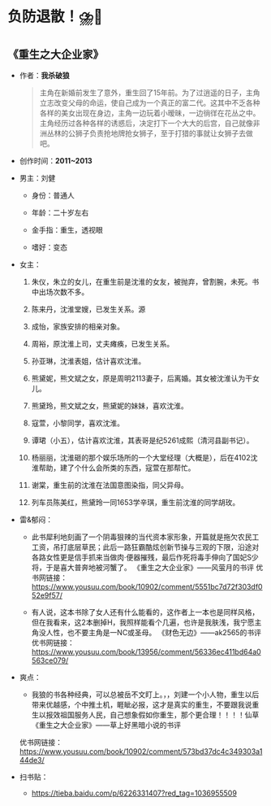 # 负防退散！⛈️🤢

## 《重生之大企业家》

- 作者：**我杀破狼**
  
    > 主角在新婚前发生了意外，重生回了15年前。为了过逍遥的日子，主角立志改变父母的命运，使自己成为一个真正的富二代。这其中不乏各种各样的美女出现在身边，主角一边玩着小暧昧，一边徜徉在花丛之中。
    主角经历过各种各样的诱惑后，决定打下一个大大的后宫，自己就像非洲丛林的公狮子负责抢地牌抢女狮子，至于打猎的事就让女狮子去做吧。

- 创作时间：**2011~2013**

- 男主：刘健

  * 身份：普通人
  
  * 年龄：二十岁左右
  * 金手指：重生，透视眼
  * 嗜好：变态

- 女主：

  1. 朱仪，朱立的女儿，在重生前是沈淮的女友，被抛弃，曾割腕，未死。书中出场次数不多。

  2. 陈来丹，沈淮堂嫂，已发生关系。源
  3. 成怡，家族安排的相亲对象。
  4. 周裕，原沈淮上司，丈夫瘫痪，已发生关系。
  5. 孙亚琳，沈淮表姐，估计喜欢沈淮。
  6. 熊黛妮，熊文斌之女，原是周明2113妻子，后离婚。其女被沈淮认为干女儿。
  7. 熊黛玲，熊文斌之女，熊黛妮的妹妹，喜欢沈淮。
  8. 寇萱，小黎同学，喜欢沈淮。
  9. 谭珺（小五），估计喜欢沈淮，其表哥是纪5261成熙（清河县副书记）。
  10. 杨丽丽，沈淮砸的那个娱乐场所的一个大堂经理（大概是），后在4102沈淮帮助，建了个什么会所类的东西，寇萱在那帮忙。
  11. 谢棠，重生前的沈淮在法国意图染指，同父异母。
  12. 列车员陈美红，熊黛玲一同1653学辛琪，重生前沈淮的同学胡玫。

- 雷&郁闷：

  * 此书犀利地刻画了一个阴毒狠辣的当代资本家形象，开篇就是拖欠农民工工资，吊打底层草民；此后一路狂霸酷炫创新节操与三观的下限，沿途对各路女性更是信手抓来当做肉·便器摧残，最后作死将毒手伸向了国妃S少将，于是喜大普奔地被河蟹了。
  《重生之大企业家》——风萤月的书评
  优书网链接：https://www.yousuu.com/book/10902/comment/5551bc7d72f303df052e9f57/

  * 有人说，这本书除了女人还有什么能看的，这作者上一本也是同样风格，但在我看来，这2本删掉H，我照样能看个几遍，也许是我肤浅，我宁愿主角没人性，也不要主角是一NC或圣母。
 《财色无边》——ak2565的书评
  优书网链接：https://www.yousuu.com/book/13956/comment/56336ec411bd64a0563ce079/

- 爽点：
  
  * 我狼的书各种经典，可以总被岳不文盯上。，，刘建一个小人物，重生以后带来优越感，个中推土机，睚眦必报，这才是真实的重生，不要跟我说重生以报效祖国服务人民，自己想象假如你重生，那个更合理！！！！仙草
  《重生之大企业家》——草上好黑暗小说的书评

  优书网链接：https://www.yousuu.com/book/10902/comment/573bd37dc4c349303a144de3/

- 扫书贴：
  
  * <https://tieba.baidu.com/p/6226331407?red_tag=1036955509>